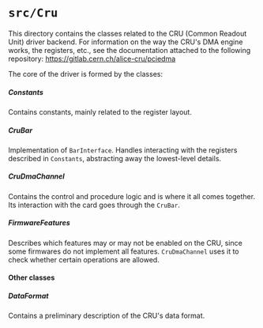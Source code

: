 # `src/Cru`
This directory contains the classes related to the CRU (Common Readout Unit) driver backend.
For information on the way the CRU's DMA engine works, the registers, etc., see the documentation attached to the 
following repository: https://gitlab.cern.ch/alice-cru/pciedma

The core of the driver is formed by the classes:
##### Constants
Contains constants, mainly related to the register layout.

##### CruBar
Implementation of `BarInterface`. Handles interacting with the registers described in `Constants`, abstracting away the lowest-level details.

##### CruDmaChannel 
Contains the control and procedure logic and is where it all comes together. Its interaction with the card goes through
the `CruBar`.  

##### FirmwareFeatures
Describes which features may or may not be enabled on the CRU, since some firmwares do not implement all features. 
`CruDmaChannel` uses it to check whether certain operations are allowed. 

#### Other classes
##### DataFormat
Contains a preliminary description of the CRU's data format.
